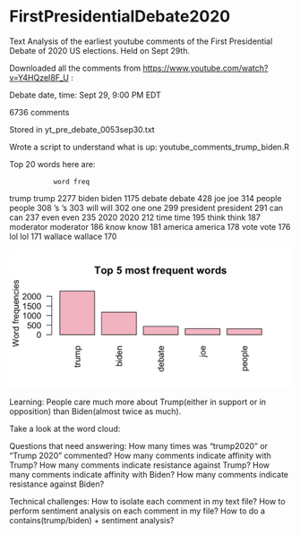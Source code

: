 # FirstPresidentialDebate2020
Text Analysis of the earliest youtube comments of the First Presidential Debate of 2020 US elections. Held on Sept 29th.


Downloaded all the comments from https://www.youtube.com/watch?v=Y4HQzeI8F_U : 

Debate date, time: Sept 29, 9:00 PM EDT

6736 comments

Stored in yt_pre_debate_0053sep30.txt

Wrote a script to understand what is up: youtube_comments_trump_biden.R

Top 20 words here are: 

               word freq
trump         trump 2277
biden         biden 1175
debate       debate  428
joe             joe  314
people       people  308
’s               ’s  303
will           will  302
one             one  299
president president  291
can             can  237
even           even  235
2020           2020  212
time           time  195
think         think  187
moderator moderator  186
know           know  181
america     america  178
vote           vote  176
lol             lol  171
wallace     wallace  170

![GitHub Logo](/images/mostfrequsedwords.png)



Learning: People care much more about Trump(either in support or in opposition) than Biden(almost twice as much). 


Take a look at the word cloud:





Questions that need answering:
How many times was “trump2020” or “Trump 2020” commented? 
How many comments indicate affinity with Trump?
How many comments indicate resistance against Trump?
How many comments indicate affinity with Biden?
How many comments indicate resistance against Biden?



Technical challenges:
How to isolate each comment in my text file?
How to perform sentiment analysis on each comment in my file?
How to do a contains(trump/biden) + sentiment analysis?
